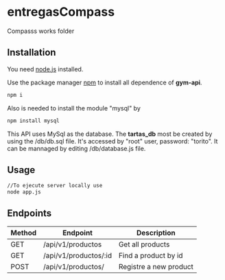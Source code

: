 # entregasCompass
Compasss works folder


## Installation

You need [node.js](https://nodejs.org/) installed.

Use the package manager [npm](https://www.npmjs.com/) to install all dependence of  **gym-api**.

```bash
npm i
```
 
Also is needed to install the module "mysql" by
```bash
npm install mysql
```


This API uses MySql as the database.
The **tartas_db** most be created by using the /db/db.sql file. 
It's accessed by "root" user, password: "torito".
It can be mannaged by editing /db/database.js file.

## Usage

```bash
//To ejecute server locally use
node app.js
```
## Endpoints
| Method | Endpoint             |  Description                                                  |
| ------ | ---------------      | ------------------------------------------------------------- |
| GET    |/api/v1/productos     | Get all products                                              |
| GET    |/api/v1/productos/:id | Find a product by id                                          |
| POST   |/api/v1/productos/    | Registre a new product                                        |